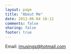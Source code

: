 ```yaml
---
layout: page
title: "About Me"
date: 2012-06-04 16:12
comments: false
sharing: false
footer: true
---
```

Email: imusings@hotmail.com